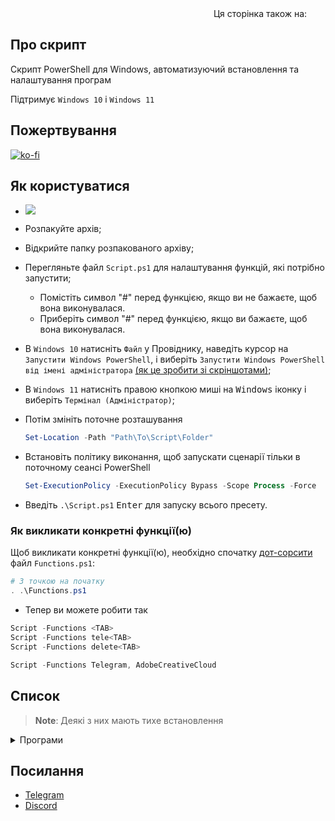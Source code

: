 <div align="right">
  Ця сторінка також на:
  <a title="English" href="README.md"><img src="https://upload.wikimedia.org/wikipedia/en/a/ae/Flag_of_the_United_Kingdom.svg" height="11px"/></a>
  <a title="Русский" href="README_ru-ru.md"><img src="https://upload.wikimedia.org/wikipedia/commons/f/f3/Flag_of_Russia.svg" height="11px"/></a>
</div>

## Про скрипт

Скрипт PowerShell для Windows, автоматизуючий встановлення та налаштування програм

Підтримує `Windows 10` і `Windows 11`

## Пожертвування

[![ko-fi](https://www.ko-fi.com/img/githubbutton_sm.svg)](https://ko-fi.com/lowlife)

## Як користуватися

* <a href="https://github.com/lowl1f3/Script/archive/refs/heads/main.zip"><img src="https://img.shields.io/badge/Завантажити-%20ZIP-green&?style=for-the-badge"/></a>
* Розпакуйте архів;
* Відкрийте папку розпакованого архіву;
* Перегляньте файл `Script.ps1` для налаштування функцій, які потрібно запустити;
  * Помістіть символ "#" перед функцією, якщо ви не бажаєте, щоб вона виконувалася.
  * Приберіть символ "#" перед функцією, якщо ви бажаєте, щоб вона виконувалася.
* В `Windows 10` натисніть `Файл` у Провіднику, наведіть курсор на `Запустити Windows PowerShell`, і виберіть `Запустити Windows PowerShell від імені адміністратора` [(як це зробити зі скріншотами)](https://www.howtogeek.com/662611/9-ways-to-open-powershell-in-windows-10/);
* В `Windows 11` натисніть правою кнопкою миші на <kbd>Windows</kbd> іконку і виберіть `Термінал (Адміністратор)`;
* Потім змініть поточне розташування

  ```powershell
  Set-Location -Path "Path\To\Script\Folder"
  ```

* Встановіть політику виконання, щоб запускати сценарії тільки в поточному сеансі PowerShell

  ```powershell
  Set-ExecutionPolicy -ExecutionPolicy Bypass -Scope Process -Force
  ```

* Введіть `.\Script.ps1` <kbd>Enter</kbd> для запуску всього пресету.

### Як викликати конкретні функції(ю)

Щоб викликати конкретні функції(ю), необхідно спочатку [дот-сорсити](https://docs.microsoft.com/ru-ru/powershell/module/microsoft.powershell.core/about/about_operators#dot-sourcing-operator) файл `Functions.ps1`:

```powershell
# З точкою на початку
. .\Functions.ps1
```

* Тепер ви можете робити так

```powershell
Script -Functions <TAB>
Script -Functions tele<TAB>
Script -Functions delete<TAB>

Script -Functions Telegram, AdobeCreativeCloud
```

## Список

> **Note**: Деякі з них мають тихе встановлення

<details>
  <summary>Програми</summary>

* [Telegram](https://desktop.telegram.org)
* [Spotify](https://www.spotify.com/download/windows)
* [Discord](https://discord.com/download)
  * [BetterDiscord](https://betterdiscord.app), [плагіни](https://github.com/lowl1f3/Script/blob/main/src/Module/Source.psm1#L296) і [теми](https://github.com/lowl1f3/Script/blob/main/src/Module/Source.psm1#L399)
* [Steam](https://store.steampowered.com/about)
* [Firefox](https://www.mozilla.org/en/firefox/new/)
* [NanaZip](https://github.com/M2Team/NanaZip)
* [Курсор](https://www.deviantart.com/jepricreations/art/Windows-11-Cursors-Concept-v2-886489356)
* [Notepad++](https://notepad-plus-plus.org/downloads)
* [GitHub Desktop](https://desktop.github.com)
* [Visual Stutio Community](https://visualstudio.microsoft.com/#vs-section)
* [Visual Stutio Code](https://code.visualstudio.com/Download)
* [TeamSpeak 3](https://teamspeak.com/en/downloads)
* [qBittorrent](https://www.qbittorrent.org/download.php)
* [Adobe Creative Cloud](https://creativecloud.adobe.com/en/apps/download/creative-cloud)
* [Java 8(JRE)](https://www.java.com/en/download) і [Java 19(JDK)](https://www.oracle.com/java/technologies/downloads/#jdk19-windows)
* [WireGuard](https://www.wireguard.com/install)
* [Налаштовуваний](https://github.com/farag2/Office) Microsoft Office
  * Word, Excel, PowerPoint, Outlook
* [Sophia Script](https://github.com/farag2/Sophia-Script-for-Windows)
  * [Системні вимоги](https://github.com/farag2/Sophia-Script-for-Windows#system-requirements)
</details>

## Посилання

* [Telegram](https://t.me/lowlif3)
* [Discord](https://discord.com/users/330825971835863042)
